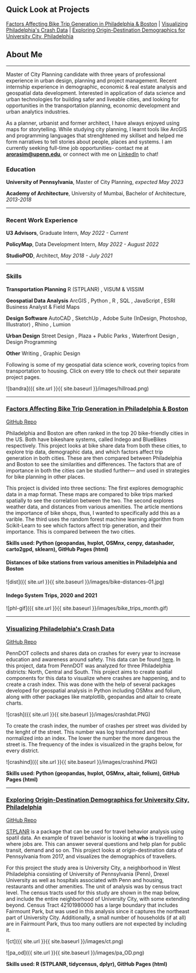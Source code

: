 ## Quick Look at Projects

[Factors Affecting Bike Trip Generation in Philadelphia & Boston](https://simran-aro.github.io/MUSA-550-Trip-Generation-Comp/) | [Visualizing Philadelphia's Crash Data](https://simran-aro.github.io/visualizing-philly-district-crashes/) | [Exploring Origin-Destination Demographics for University City, Philadelphia](https://simran-aro.github.io/O-D-university-city-phl/)

## About Me

---

Master of City Planning candidate with three years of professional experience in urban design, planning and project management. Recent internship experience in demographic, economic & real estate analysis and geospatial data development. Interested in application of data science and urban technologies for building safer and liveable cities, and looking for opportunities in the transportation planning, economic development and urban analytics industries. 

As a planner, urbanist and former architect, I have always enjoyed using maps for storytelling. While studying city planning, I learnt tools like ArcGIS and programming languages that strenghtened my skillset and helped me form narratives to tell stories about people, places and systems. I am currently seeking full-time job opportunities- contact me at **arorasim@upenn.edu**, or connect with me on <a href="https://www.linkedin.com/in/simran-arora-88814015a/">LinkedIn</a> to chat!

### Education

**University of Pennsylvania**, Master of City Planning, _expected May 2023_

**Academy of Architecture**, University of Mumbai, Bachelor of Architecture, _2013-2018_

---

### Recent Work Experience

**U3 Advisors**, Graduate Intern, _May 2022 - Current_

**PolicyMap**, Data Development Intern, _May 2022 - August 2022_

**StudioPOD**, Architect, _May 2018 - July 2021_

---

### Skills

**Transportation Planning** R (STPLANR) , VISUM & VISSIM 

**Geospatial Data Analysis** ArcGIS , Python , R , SQL , JavaScript , ESRI Business Analyst & Field Maps

**Design Software** AutoCAD , SketchUp , Adobe Suite (InDesign, Photoshop, Illustrator) , Rhino , Lumion

**Urban Design** Street Design , Plaza + Public Parks , Waterfront Design , Design Programming

**Other**  Writing , Graphic Design 


Following is some of my geospatial data science work, covering topics from transportation to housing. Click on every title to check out their separate project pages.

![bandra]({{ site.url }}{{ site.baseurl }}/images/hillroad.png)

---

### [Factors Affecting Bike Trip Generation in Philadelphia & Boston](https://simran-aro.github.io/MUSA-550-Trip-Generation-Comp/)

[GitHub Repo](https://github.com/MUSA-550-Fall-2022/final-project-bike-trip-generation-comparison)

Philadelphia and Boston are often ranked in the top 20 bike-friendly cities in the US. Both have bikeshare systems, called Indego and BlueBikes respectively. This project looks at bike share data from both these cities, to explore trip data, demographic data, and which factors affect trip generation in both cities. These are then compared between Philadelphia and Boston to see the similarities and differences. The factors that are of importance in both the cities can be studied further— and used in strategies for bike planning in other places.

This project is divided into three sections:
The first explores demographic data in a map format. These maps are compared to bike trips marked spatially to see the correlation between the two. The second explores weather data, and distances from various amenities. The article mentions the importance of bike shops, thus, I wanted to specifically add this as a varible. The third uses the random forest machine learning algorithm from Scikit-Learn to see which factors affect trip generation, and their importance. This is compared between the two cities.

**Skills used: Python (geopandas, hvplot, OSMnx, cenpy, datashader, carto2gpd, sklearn), GitHub Pages (html)**

#### Distances of bike stations from various amenities in Philadelphia and Boston

![dist]({{ site.url }}{{ site.baseurl }}/images/bike-distances-01.jpg)

#### Indego System Trips, 2020 and 2021

![phl-gif]({{ site.url }}{{ site.baseurl }}/images/bike_trips_month.gif)

---

### [Visualizing Philadelphia's Crash Data](https://simran-aro.github.io/visualizing-philly-district-crashes/)

[GitHub Repo](https://github.com/MUSA-550-Fall-2022/final-project-bike-trip-generation-comparison)

PennDOT collects and shares data on crashes for every year to increase education and awareness around safety. This data can be found [here](https://www.penndot.pa.gov/TravelInPA/Safety/pages/crash-facts-and-statistics.aspx). In this project, data from PennDOT was analyzed for three Philadelphia districts: North, Central and South. This project aims to create spatial components for this data to visualize where crashes are happening, and to create a crash index. This was done with the help of several packages developed for geospatial analysis in Python including OSMnx and folium, along with other packages like matplotlib, geopandas and altair to create charts.

![crash]({{ site.url }}{{ site.baseurl }}/images/crashdat.PNG)

To create the crash index, the number of crashes per street was divided by the lenght of the street. This number was log transformed and then normalized into an index. The lower the number the more dangerous the street is. The frequency of the index is visualized in the graphs below, for every district.

![crashind]({{ site.url }}{{ site.baseurl }}/images/crashind.PNG)

**Skills used: Python (geopandas, hvplot, OSMnx, altair, folium), GitHub Pages (html)**


---

### [Exploring Origin-Destination Demographics for University City, Philadelphia](https://simran-aro.github.io/O-D-university-city-phl/)

[GitHub Repo](https://github.com/simran-aro/O-D-university-city-phl)

[STPLANR](https://cran.r-project.org/web/packages/stplanr/vignettes/stplanr.html) is a package that can be used for travel behavior analysis using spatil data. An example of travel behavior is looking at **who** is travelling to where jobs are. This can answer several questions and help plan for public transit, demand and so on. This project looks at origin-destination data of Pennsylvania from 2017, and visualizes the demographics of travellers.

For this project the study area is University City, a neighborhood in West Philadelphia consisting of University of Pennsylvania (Penn), Drexel University as well as hospitals associated with Penn and housing, restaurants and other amenities. The unit of analysis was by census tract level. The census tracts used for this study are shown in the map below, and include the entire neighborhood of University City, with some extending beyond. Census Tract 42101980000 has a large boundary that includes Fairmount Park, but was used in this analysis since it captures the northeast part of University City. Additionally, a small number of households (if at all) are in Fairmount Park, thus too many outliers are not expected by including it.

![ct]({{ site.url }}{{ site.baseurl }}/images/ct.png)

![pa_od]({{ site.url }}{{ site.baseurl }}/images/pa_OD.png)

**Skills used: R (STPLANR, tidycensus, dplyr), GitHub Pages (html)**

